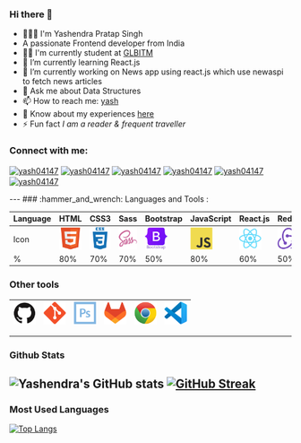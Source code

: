### Hi there 👋
- 👨🏻‍💻 I'm Yashendra Pratap Singh
- A passionate Frontend developer from India
- 👨‍🎓 I'm currently student at [GLBITM](https://www.glbitm.org/)
- 🌱 I’m currently learning React.js
- 🔭 I’m currently working on News app using react.js which use newaspi to fetch news articles
- 💬 Ask me about Data Structures
- 📫 How to reach me: [yash](https://wa.me/7011996944)
- 📄 Know about my experiences [here](https://drive.google.com/file/d/17IFM6vQwBFiburNXIEIK2gD4RdlhWNkA/view?usp=sharing)
- ⚡ Fun fact *I am a reader & frequent traveller*
<h3 align="left">Connect with me:</h3>
<p align="left">
<a href="https://linkedin.com/in/yash04147" target="blank"><img align="center" src="https://raw.githubusercontent.com/rahuldkjain/github-profile-readme-generator/master/src/images/icons/Social/linked-in-alt.svg" alt="yash04147" height="30" width="40" /></a>
<a href="https://instagram.com/yash04147" target="blank"><img align="center" src="https://raw.githubusercontent.com/rahuldkjain/github-profile-readme-generator/master/src/images/icons/Social/instagram.svg" alt="yash04147" height="30" width="40" /></a>
<a href="https://www.codechef.com/users/yash04147" target="blank"><img align="center" src="https://cdn.jsdelivr.net/npm/simple-icons@3.1.0/icons/codechef.svg" alt="yash04147" height="30" width="40" /></a>
<a href="https://codeforces.com/profile/yash04147" target="blank"><img align="center" src="https://raw.githubusercontent.com/rahuldkjain/github-profile-readme-generator/master/src/images/icons/Social/codeforces.svg" alt="yash04147" height="30" width="40" /></a>
<a href="https://www.leetcode.com/yash04147" target="blank"><img align="center" src="https://raw.githubusercontent.com/rahuldkjain/github-profile-readme-generator/master/src/images/icons/Social/leet-code.svg" alt="yash04147" height="30" width="40" /></a>
<a href="https://auth.geeksforgeeks.org/user/yash04147" target="blank"><img align="center" src="https://raw.githubusercontent.com/rahuldkjain/github-profile-readme-generator/master/src/images/icons/Social/geeks-for-geeks.svg" alt="yash04147" height="30" width="40" /></a>
</p>
---
### :hammer_and_wrench: Languages and Tools :

| Language | HTML | CSS3 | Sass | Bootstrap | JavaScript | React.js | Redux | Typescript | Node.js | NPM  | Yarn |
| ------ | ------ | ------- | ------ | ------ | ----- | ----- | ----- | ----- | --- | ---- | --- |
| Icon | <img src="https://github.com/devicons/devicon/blob/master/icons/html5/html5-original.svg" title="HTML5" width="40" height="40"/>  | <img  src="https://github.com/devicons/devicon/blob/master/icons/css3/css3-plain-wordmark.svg"  title="CSS3"  width="40" height="40"/> | <img  src="https://github.com/devicons/devicon/blob/master/icons/sass/sass-original.svg"  title="Sass" width="40" height="40"/>| <img  src="https://github.com/devicons/devicon/blob/master/icons/bootstrap/bootstrap-original-wordmark.svg" width="40" height="40" />| <img src="https://github.com/devicons/devicon/blob/master/icons/javascript/javascript-original.svg" title="JavaScript" width="40" height="40"/> | <img src="https://github.com/devicons/devicon/blob/master/icons/react/react-original.svg" title="React" width="40" height="40"/> | <img src="https://github.com/devicons/devicon/blob/master/icons/redux/redux-original.svg" width="40" height="40" /> | <img src="https://github.com/devicons/devicon/blob/master/icons/typescript/typescript-original.svg" width="40" height="40" /> |  <img src="https://github.com/devicons/devicon/blob/master/icons/nodejs/nodejs-original.svg" title="Node" width="40" height="40"/> |  <img src="https://github.com/devicons/devicon/blob/master/icons/npm/npm-original-wordmark.svg" width="40" height="40" /> |  <img src="https://github.com/devicons/devicon/blob/master/icons/yarn/yarn-original.svg" width="40" height="40" />  |
| % |   80%  | 70% | 70% | 50% | 80% | 60% | 50% | 40% | 20% | 65% | 20% | 


### Other tools
| <img src="https://github.com/devicons/devicon/blob/master/icons/github/github-original.svg" width="40" height="40" />| <img src="https://github.com/devicons/devicon/blob/master/icons/git/git-original.svg" width="40" height="40" />|       <img src="https://github.com/devicons/devicon/blob/master/icons/photoshop/photoshop-line.svg" width="40" height="40" />| <img src="https://github.com/devicons/devicon/blob/master/icons/gitlab/gitlab-original.svg" width="40" height="40" /> | <img src="https://github.com/devicons/devicon/blob/master/icons/chrome/chrome-original.svg" width="40" height="40" />| <img src="https://github.com/devicons/devicon/blob/master/icons/vscode/vscode-original.svg" width="40" height="40" />
|----| -----| ---| --- | --- | --- |

---
### Github Stats
![Yashendra's GitHub stats](https://github-readme-stats.vercel.app/api?username=yash04147&show_icons=true&theme=midnight-purple) [![GitHub Streak](https://github-readme-streak-stats.herokuapp.com/?user=yash04147&theme=midnight-purple)](https://git.io/streak-stats) 
---
### Most Used Languages
[![Top Langs](https://github-readme-stats.vercel.app/api/top-langs/?username=yash04147&theme=midnight-purple&layout=compact)](https://github.com/anuraghazra/github-readme-stats)


<!--
**yash04147/yash04147** is a ✨ _special_ ✨ repository because its `README.md` (this file) appears on your GitHub profile.

Here are some ideas to get you started:

- 🔭 I’m currently working on ...
- 🌱 I’m currently learning ...
- 👯 I’m looking to collaborate on ...
- 🤔 I’m looking for help with ...
- 💬 Ask me about ...
- 📫 How to reach me: ...
- 😄 Pronouns: ...
- ⚡ Fun fact: ...
-->
